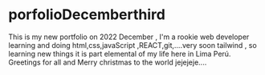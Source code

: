 # porfolioDecemberthird
This is my new portfolio on 2022 December , I'm a rookie web developer learning and doing html,css,javaScript ,REACT,git,....very soon tailwind , so learning new things it is part elemental of my life here in Lima Perú.
Greetings for all and Merry christmas to the world jejejeje....
